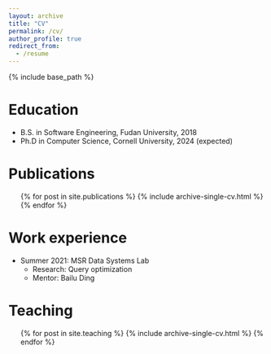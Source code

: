 ```yaml
---
layout: archive
title: "CV"
permalink: /cv/
author_profile: true
redirect_from:
  - /resume
---
```


{% include base_path %}

Education
======
* B.S. in Software Engineering, Fudan University, 2018
* Ph.D in Computer Science, Cornell University, 2024 (expected)

Publications
======
  <ul>{% for post in site.publications %}
    {% include archive-single-cv.html %}
  {% endfor %}</ul>

Work experience
======
* Summer 2021: MSR Data Systems Lab
  * Research: Query optimization
  * Mentor: Bailu Ding
  
Teaching
======
  <ul>{% for post in site.teaching %}
    {% include archive-single-cv.html %}
  {% endfor %}</ul>
